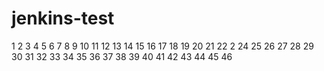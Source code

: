 # jenkins-test
1
2
3
4
5
6
7
8
9
10
11
12
13
14
15
16
17
18
19
20
21
22
2
24
25
26
27
28
29
30
31
32
33
34
35
36
37
38
39
40
41
42
43
44
45
46

